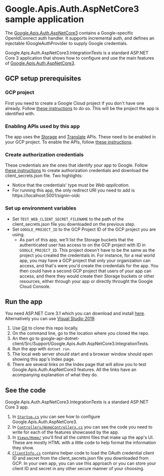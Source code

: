 # Google.Apis.Auth.AspNetCore3 sample application

The [Google.Apis.Auth.AspNetCore3][package] contains a Google-specific
OpenIdConnect auth handler.
It supports incremental auth, and defines an injectable IGoogleAuthProvider
to supply Google credentials.

Google.Apis.Auth.AspNetCore3.IntegrationTests is a standard ASP.NET Core 3
application that shows how to configure and use the main features of
[Google.Apis.Auth.AspNetCore3][package].

## GCP setup prerequisites

### GCP project

First you need to create a Google Cloud project if you don't have one already.
Follow [these instructions][new-gcp-project] to do so. This will be the project
the app is identified with.

### Enabling APIs used by this app

The app uses the [Storage][storage-api] and [Translate][translate-api] APIs.
These need to be enabled in your GCP project. To enable the APIs, follow
[these instructions][enable-apis].

### Create authorization credentials

These credentials are the ones that identify your app to Google. Follow
[these instructions][oauth-creds] to create authorization credentials and download
the client_secrets.json file. Two highlights:

  - Notice that the credentials' type must be *Web application*.
  - For running this app, the only redirect URI you need to add is
  https://localhost:5001/signin-oidc

### Set up environment variables

- Set `TEST_WEB_CLIENT_SECRET_FILENAME` to the path of the client_secrets.json
  file you downloaded on the previous step.
- Set `GOOGLE_PROJECT_ID` to the GCP Project ID of the GCP project you are using.
  - As part of this app, we'll list the Storage buckets that the authenticated user
    has access to on the GCP project with ID in `GOOGLE_PROJECT_ID`. This project doesn't
    have to be the same as the project you created the credentials in. For instance,
    for a real world app, you may have a GCP project that only your organization can access,
    and that's were you'd create the credentials for the app. You then could have a second
    GCP project that users of your app can access, and there they would create their Storage
    buckets or other resources, either through your app or directly throught the Google Cloud Console.

## Run the app

You need ASP.NET Core 3.1 which you can download and install [here][net-core].
Alternatively you can use [Visual Studio 2019][visual-studio].

1. Use [Git][git] to clone this repo locally.
1. On the command line, go to the location where you cloned the repo.
1. An then go to google-api-dotnet-client/Src/Support/Google.Apis.Auth.AspNetCore3.IntegrationTests.
1. Run the app with `dotnet run`.
1. The local web server should start and a browser window should open showing this app's
   Index page.
1. There are several links on the Index page that will allow you to test Google.Apis.Auth.AspNetCore3
   features. All the links have an acompanying explanation of what they do.

## See the code

Google.Apis.Auth.AspNetCore3.IntegrationTests is a standard ASP.NET Core 3 app.

1. In [`Startup.cs`][startup] you can see how to configure Google.Apis.Auth.AspNetCore3.
1. In [`Controllers/HomeControllers.cs`][controller] you can see the code you need to write for each of the
   features showcased by the app.
1. In [`Views/Home/`][views] you'll find all the cshtml files that make up the app's UI. These are mostly
   HTML with a little code to help format the information they show.
1. [`ClientInfo.cs`][client-info] contains helper code to load the OAuth credential client ID and secret from
   the client_secrets.json file you downloaded from GCP. In your own app, you can use this approach
   or you can store your client ID and secret in any other secure manner of your choosing.


[package]: https://www.nuget.org/packages/Google.Apis.Auth.AspNetCore3/
[new-gcp-project]: https://cloud.google.com/resource-manager/docs/creating-managing-projects
[storage-api]: https://cloud.google.com/storage/docs/json_api
[translate-api]: https://cloud.google.com/translate/docs/reference/api-overview
[enable-apis]: https://developers.google.com/identity/protocols/oauth2/web-server#enable-apis
[oauth-creds]: https://developers.google.com/identity/protocols/oauth2/web-server#creatingcred
[git]: https://git-scm.com/
[net-core]: https://dotnet.microsoft.com/download/dotnet-core
[visual-studio]: https://visualstudio.microsoft.com/downloads/
[startup]: https://github.com/googleapis/google-api-dotnet-client/blob/master/Src/Support/Google.Apis.Auth.AspNetCore3.IntegrationTests/Startup.cs
[controller]: https://github.com/googleapis/google-api-dotnet-client/blob/master/Src/Support/Google.Apis.Auth.AspNetCore3.IntegrationTests/Controllers/HomeController.cs
[views]: https://github.com/googleapis/google-api-dotnet-client/tree/master/Src/Support/Google.Apis.Auth.AspNetCore3.IntegrationTests/Views/Home
[client-info]: https://github.com/googleapis/google-api-dotnet-client/blob/master/Src/Support/Google.Apis.Auth.AspNetCore3.IntegrationTests/ClientInfo.cs
